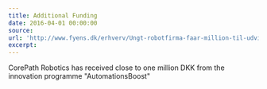 ```yaml
---
title: Additional Funding
date: 2016-04-01 00:00:00
source:
url: 'http://www.fyens.dk/erhverv/Ungt-robotfirma-faar-million-til-udvikling/artikel/2982140'
excerpt:
---
```



CorePath Robotics has received close to one million DKK from the innovation programme "AutomationsBoost"